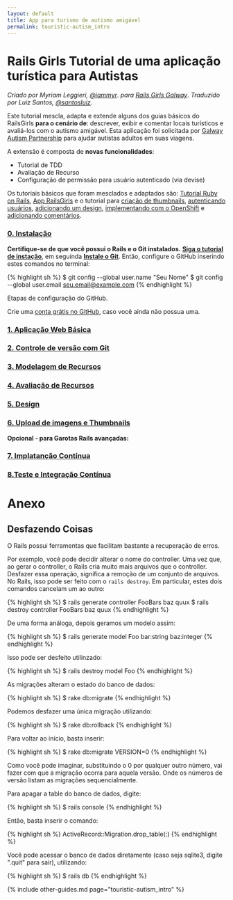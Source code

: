 ```yaml
---
layout: default
title: App para turismo de autismo amigável
permalink: touristic-autism_intro
---
```


# Rails Girls Tutorial de uma aplicação turística para Autistas

*Criado por Myriam Leggieri, [@iammyr](https://twitter.com/iammyr)*.
*para [Rails Girls Galway](https://github.com/RailsGirlsGalway)*.
*Traduzido por Luiz Santos, [@santosluiz](https://github.com/santosluiz)*.

Este tutorial mescla, adapta e extende alguns dos guias básicos do RailsGirls **para o cenário de**: descrever, exibir e comentar locais turísticos e avaliá-los com o autismo amigável. Esta aplicação foi solicitada por [Galway Autism Partnership](http://www.galwayautismpartnership.com/) para ajudar autistas adultos em suas viagens.

A extensão é composta de **novas funcionalidades**:

* Tutorial de TDD
* Avaliação de Recurso
* Configuração de permissão para usuário autenticado (via devise)

Os tutoriais básicos que foram mesclados e adaptados são: [Tutorial Ruby on Rails](http://www.railstutorial.org/book), [App RailsGirls](http://guides.railsgirls.com/app/) e o tutorial para [criação de thumbnails](http://guides.railsgirls.com/thumbnails), [autenticando usuários](http://guides.railsgirls.com/devise/), [adicionando um design](http://guides.railsgirls.com/design), [implementando com o OpenShift](http://guides.railsgirls.com/openshift/) e [adicionando comentários](http://guides.railsgirls.com/commenting).


### [0. Instalação](/install)

**Certifique-se de que você possui o Rails e o Git instalados.** [**Siga o tutorial de instação**](/install), em seguinda [**Instale o Git**](http://www.git-scm.com/book/en/Getting-Started-Installing-Git). Então, configure o GitHub inserindo estes comandos no terminal:

{% highlight sh %}
$ git config --global user.name "Seu Nome"
$ git config --global user.email seu.email@example.com
{% endhighlight %}

<p>Etapas de configuração do GitHub.</p>

Crie uma [conta grátis no GitHub](https://github.com/signup/free), caso você ainda não possua uma.


### [1. Aplicação Web Básica](touristic-autism_basic-app)

### [2. Controle de versão com Git](touristic-autism_git)

### [3. Modelagem de Recursos](touristic-autism_resource-modeling)

### [4. Avaliação de Recursos](touristic-autism_resource-rating)

### [5. Design](touristic-autism_design)

### [6. Upload de imagens e Thumbnails](touristic-autism_image-upload)

**Opcional - para Garotas Rails avançadas:**
### [7. Implatanção Contínua](touristic-autism_continuous-deployment)

### [8.Teste e Integração Contínua](touristic-autism_static-pages-tdd)


# Anexo
## Desfazendo Coisas

O Rails possui ferramentas que facilitam bastante a recuperação de erros.

Por exemplo, você pode decidir alterar o nome do controller. Uma vez que, ao gerar o controller, o Rails cria muito mais arquivos que o controller. Desfazer essa operação, significa a remoção de um conjunto de arquivos. No Rails, isso pode ser feito com o `rails destroy`. Em particular, estes dois comandos cancelam um ao outro:

{% highlight sh %}
  $ rails generate controller FooBars baz quux
  $ rails destroy  controller FooBars baz quux
{% endhighlight %}

De uma forma análoga, depois geramos um modelo assim:

{% highlight sh %}
  $ rails generate model Foo bar:string baz:integer
{% endhighlight %}

Isso pode ser desfeito utilinzado:

{% highlight sh %}
  $ rails destroy model Foo
{% endhighlight %}

As migrações alteram o estado do banco de dados:

{% highlight sh %}
  $ rake db:migrate
{% endhighlight %}

Podemos desfazer uma única migração utilizando:

{% highlight sh %}
  $ rake db:rollback
{% endhighlight %}

Para voltar ao início, basta inserir:

{% highlight sh %}
  $ rake db:migrate VERSION=0
{% endhighlight %}

Como você pode imaginar, substituindo o 0 por qualquer outro número, vai fazer com que a migração ocorra para aquela versão. Onde os números de versão listam as migrações sequencialmente.

Para apagar a table do banco de dados, digite:

{% highlight sh %}
  $ rails console
{% endhighlight %}

Então, basta inserir o comando:

{% highlight sh %}
  ActiveRecord::Migration.drop_table(:<table-name>)
{% endhighlight %}

Você pode acessar o banco de dados diretamente (caso seja sqlite3, digite ".quit" para sair), utilizando:

{% highlight sh %}
  $ rails db
{% endhighlight %}

{% include other-guides.md page="touristic-autism_intro" %}
